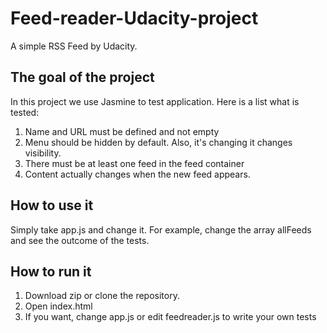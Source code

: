 # Feed-reader-Udacity-project
A simple RSS Feed by Udacity.

## The goal of the project
In this project we use Jasmine to test application. Here is a list what is tested:

1. Name and URL must be defined and not empty
2. Menu should be hidden by default. Also, it's changing it changes visibility.
3. There must be at least one feed in the feed container
4. Content actually changes when the new feed appears. 

## How to use it
Simply take app.js and change it. For example, change the array allFeeds and see the outcome of the tests.

## How to run it
1. Download zip or clone the repository.
2. Open index.html
3. If you want, change app.js or edit feedreader.js to write your own tests
